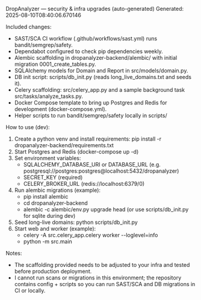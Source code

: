 
DropAnalyzer — security & infra upgrades (auto-generated)
Generated: 2025-08-10T08:40:06.670146

Included changes:
- SAST/SCA CI workflow (.github/workflows/sast.yml) runs bandit/semgrep/safety.
- Dependabot configured to check pip dependencies weekly.
- Alembic scaffolding in dropanalyzer-backend/alembic/ with initial migration 0001_create_tables.py.
- SQLAlchemy models for Domain and Report in src/models/domain.py.
- DB init script: scripts/db_init.py (reads long_live_domains.txt and seeds it).
- Celery scaffolding: src/celery_app.py and a sample background task src/tasks/analyze_tasks.py.
- Docker Compose template to bring up Postgres and Redis for development (docker-compose.yml).
- Helper scripts to run bandit/semgrep/safety locally in scripts/

How to use (dev):
1. Create a python venv and install requirements: pip install -r dropanalyzer-backend/requirements.txt
2. Start Postgres and Redis (docker-compose up -d)
3. Set environment variables:
   - SQLALCHEMY_DATABASE_URI or DATABASE_URL (e.g. postgresql://postgres:postgres@localhost:5432/dropanalyzer)
   - SECRET_KEY (required)
   - CELERY_BROKER_URL (redis://localhost:6379/0)
4. Run alembic migrations (example):
   - pip install alembic
   - cd dropanalyzer-backend
   - alembic -c alembic/env.py upgrade head
   (or use scripts/db_init.py for sqlite during dev)
5. Seed long-live domains: python scripts/db_init.py
6. Start web and worker (example):
   - celery -A src.celery_app.celery worker --loglevel=info
   - python -m src.main

Notes:
- The scaffolding provided needs to be adjusted to your infra and tested before production deployment.
- I cannot run scans or migrations in this environment; the repository contains config + scripts so you can run SAST/SCA and DB migrations in CI or locally.

